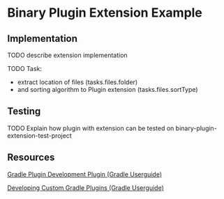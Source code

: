 # Binary Plugin Extension Example

## Implementation

TODO describe extension implementation

TODO Task:
- extract location of files (tasks.files.folder)
- and sorting algorithm to Plugin extension (tasks.files.sortType)

## Testing

TODO Explain how plugin with extension can be tested on binary-plugin-extension-test-project

## Resources

[Gradle Plugin Development Plugin (Gradle Userguide)](https://docs.gradle.org/current/userguide/java_gradle_plugin.html)

[Developing Custom Gradle Plugins (Gradle Userguide)](https://docs.gradle.org/current/userguide/custom_plugins.html)